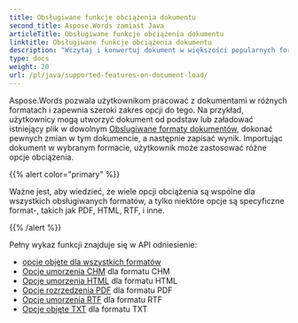 ```yaml
---
title: Obsługiwane funkcje obciążenia dokumentu
second_title: Aspose.Words zamiast Java
articleTitle: Obsługiwane funkcje obciążenia dokumentu
linktitle: Obsługiwane funkcje obciążenia dokumentu
description: "Wczytaj i konwertuj dokument w większości popularnych formatów i obsługuje wiele Microsoft Word funkcje."
type: docs
weight: 20
url: /pl/java/supported-features-on-document-load/
---
```


Aspose.Words pozwala użytkownikom pracować z dokumentami w różnych formatach i zapewnia szeroki zakres opcji do tego. Na przykład, użytkownicy mogą utworzyć dokument od podstaw lub załadować istniejący plik w dowolnym [Obslugiwane formaty dokumentów](/words/pl/java/supported-document-formats/), dokonać pewnych zmian w tym dokumencie, a następnie zapisać wynik. Importując dokument w wybranym formacie, użytkownik może zastosować różne opcje obciążenia.

{{% alert color="primary" %}}

Ważne jest, aby wiedzieć, że wiele opcji obciążenia są wspólne dla wszystkich obsługiwanych formatów, a tylko niektóre opcje są specyficzne format-, takich jak PDF, HTML, RTF, i inne.

{{% /alert %}}

Pełny wykaz funkcji znajduje się w API odniesienie:

- [opcje objęte dla wszystkich formatów](https://reference.aspose.com/words/java/com.aspose.words/loadoptions/)
- [Opcje umorzenia CHM](https://reference.aspose.com/words/java/com.aspose.words/chmloadoptions/) dla formatu CHM
- [Opcje umorzenia HTML](https://reference.aspose.com/words/java/com.aspose.words/htmlloadoptions/) dla formatu HTML
- [Opcje rozrzedzenia PDF](https://reference.aspose.com/words/java/com.aspose.words/pdfloadoptions/) dla formatu PDF
- [Opcje umorzenia RTF](https://reference.aspose.com/words/java/com.aspose.words/rtfloadoptions/) dla formatu RTF
- [Opcje objęte TXT](https://reference.aspose.com/words/java/com.aspose.words/txtloadoptions/) dla formatu TXT